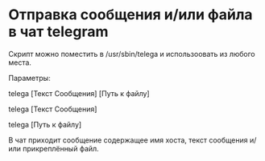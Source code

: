 # Отправка сообщения и/или файла в чат telegram

Скрипт можно поместить в /usr/sbin/telega и использоовать из любого места.

Параметры:

telega [Текст Сообщения] [Путь к файлу]

telega [Текст Сообщения]

telega [Путь к файлу]


В чат приходит сообщение содержащее имя хоста, текст сообщения и/или прикреплённый файл.
